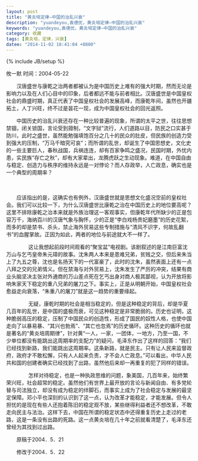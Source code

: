```yaml
---
layout: post
title: "黄炎培定律—中国的治乱兴衰"
description: "yuandeyou,袁德优，黄炎培定律—中国的治乱兴衰"
keywords: "yuandeyou,袁德优，黄炎培定律—中国的治乱兴衰"
category: 收藏
tags: [黄炎培，定律，兴衰]
datee: "2014-11-02 18:41:04 +0800"
---
```

{% include JB/setup %}

攸一默 时间：2004-05-22

　　汉唐盛世与康乾之治两者都被认为是中国历史上难有的强大时期，然而无论是影响力以及在人们心目中的印象，后者都远不能与前者相比。汉唐盛世是中国皇权社会的鼎盛时期，真正代表了中国皇权社会的发展高峰，而康乾年间，虽然也开疆拓土，人丁兴旺，终不过是昙花一现，成为中国皇权社会的回光返照。


　　中国历史的治乱兴衰还存在一种比较普遍的现象，所谓的太平之世，往往思想禁锢，闭关锁国，言论受到箝制，“文字狱”流行，人们道路以目，防民之口实甚于防川，此时之盛世，虽然能勉强填饱百分之几十的民众的肚皮，但民族的创造力受到强大的压制，“万马千暗究可哀”；而所谓的乱世，却诞生了中国思想史，文化史的一些主要巨人，春秋战国，兵祸连连，却有百家争鸣之盛况，民国时期，外忧内患，实民族“存亡之秋”，却有大家辈出，龙腾虎跃之生动现象。难道，在中国自由与稳定、创造力与秩序的维持永远是一对悖论？而人存政举，人亡政息，确实也是一个典型的周期率？


<!-- more -->　　


　　应该指出的是，这确实也有例外，汉唐盛世就是思想文化盛况空前的皇权社会。我们可以比较一下，为什么汉唐盛世比康乾之治在中国历史上的地位要高呢？这里不排除康乾之治本来就是外族治理这一客观事实，但康乾年代所缺少的正是包容万千，海纳百川的汉唐气象与胸怀，少的正是“李白戏杨贵妃磨墨”的历史花絮，而多的却是禁书、杀头，禁止海外贸易这些专制措施与“清风不识字，何故乱翻书”的血腥掌故。正因为如此，两者的地位与前途就大不一样了。

　　
　　这让我想起前段时间观看的“聚宝盆”电视剧。该剧叙述的是江南巨富沈万山与乞丐皇帝朱元璋的故事。沈朱两人本来是患难兄弟，贫贱之交，但后来朱当上了九五之尊，沈也是名扬天下的一代富豪了，此时的沈朱，虽然表面上还有一点八拜之交的兄弟情义。但在禁海与对外贸易上，沈朱发生了严厉的冲突，结果有商业头脑坚决主张对外通商的万山差点死在乞丐出身对商人极其鄙视，认为开放将影响朱家天下稳定的重八兄弟的屠刀之下。事实上，正是从明朝开始，中国皇权社会愈益走向衰落，“朱重八的屠刀”就是这一趋势的重要缘起。

　　
　　无疑，康乾时期的社会是相当稳定的，但是这种稳定的背后，却是华夏几百年的乱世，是中国的盛极而衰，可见这种稳定是非常脆弱的。历史也证明，这种脆弱高压的稳定，压制了中国民众的创造性，形成了国民的奴性人格，也使中国走向了以暴易暴、“其兴也勃焉”、“其亡也忽焉”的历史循环。这种历史的循环也就是著名的“黄炎培周期律”，针对黄“一人，一家，一团体，一地方，乃至一国，不少单位都没有能跳出这周期率的支配力”的疑问，毛泽东作出了这样的回答：“我们已经找到新路，我们能跳出这周期率。这条新路，就是民主。只有让人民来监督政府，政府才不敢松懈，只有人人起来负责，才不会人亡政息。”可以看出，中华人民共和国的创建者确实已经找到了出路，虽然他后来却一再重复的犯了同样的错误。

　　
　　怎样对待稳定，也是一种执政思维的问题，象美国，几百年来，始终繁荣兴旺，社会超常的稳定。虽然他们有世界上最开放的言论与新闻自由、有多党轮替与司法独立，却没有成为稳定的绊脚石，而事实上成为了社会稳定与发展的最坚定保障。邓小平也深刻的认识到了这一点，认为改革才能稳定，才能发展。但令人担忧的是现在有些人还抱着陈旧的稳定观不放，某些继得利益者还不想改革，不敢走向民主与法治。这样下去，中国在所谓的稳定状态中还得重复历史上走过的老路，这是一条没有出路的死路。这一点黄炎培在几十年之前就看清楚了，毛泽东还曾经为其找到过出路。


　　原稿于2004．5．21


　　修改于2004．5．22
